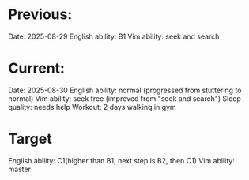 # Previous:
Date: 2025-08-29
English ability: B1
Vim ability: seek and search

# Current:
Date: 2025-08-30
English ability: normal (progressed from stuttering to normal)
Vim ability: seek free (improved from "seek and search")
Sleep quality: needs help
Workout: 2 days walking in gym

# Target
English ability: C1(higher than B1, next step is B2, then C1)
Vim ability: master


